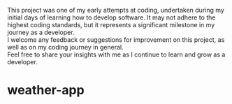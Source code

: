 
This project was one of my early attempts at coding, undertaken during my initial days of learning how to develop software. 
It may not adhere to the highest coding standards, but it represents a significant milestone in my journey as a developer.  
I welcome any feedback or suggestions for improvement on this project, as well as on my coding journey in general.          
Feel free to share your insights with me as I continue to learn and grow as a developer.                                    


# weather-app


